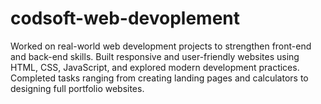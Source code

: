 # codsoft-web-devoplement
Worked on real-world web development projects to strengthen front-end and back-end skills. Built responsive and user-friendly websites using HTML, CSS, JavaScript, and explored modern development practices. Completed tasks ranging from creating landing pages and calculators to designing full portfolio websites.  
